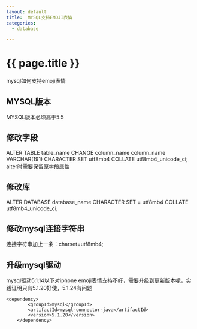 ```yaml
---
layout: default
title:  MYSQL支持EMOJI表情
categories:
  - database

---
```

# {{ page.title }}

mysql如何支持emoji表情

## MYSQL版本

MYSQL版本必须高于5.5

## 修改字段

ALTER TABLE table_name CHANGE column_name column_name VARCHAR(191) CHARACTER SET utf8mb4 COLLATE utf8mb4_unicode_ci;
alter时需要保留原字段属性

## 修改库

ALTER DATABASE database_name CHARACTER SET = utf8mb4 COLLATE utf8mb4_unicode_ci;

## 修改mysql连接字符串

连接字符串加上一条：charset=utf8mb4;

## 升级mysql驱动

mysql驱动5.1.14以下对iphone emoji表情支持不好，需要升级到更新版本呢，实践证明只有5.1.20好使，5.1.24有问题

	<dependency>
            <groupId>mysql</groupId>
            <artifactId>mysql-connector-java</artifactId>
            <version>5.1.20</version>
        </dependency>


